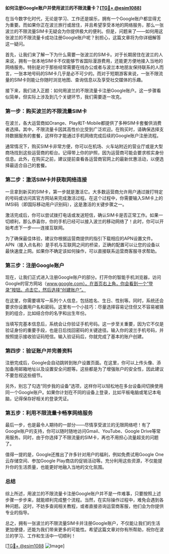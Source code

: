 **如何注册Google账户并使用波兰的不限流量卡？[[TG💪+ @esim1088](https://t.me/s/esim1088)]**

在当今数字化时代，无论是学习、工作还是娱乐，拥有一个Google账户都显得尤为重要。而如果你正在波兰旅行或居住，并且希望享受本地的网络服务，那么一张波兰的不限流量SIM卡无疑会为你提供极大的便利。但是，问题来了——如何用这张波兰的不限流量卡成功注册Google账户呢？别担心，这篇文章将为你详细解答这一疑问。

首先，让我们来了解一下为什么需要一张波兰的SIM卡。对于长期居住在波兰的人来说，拥有一张本地SIM卡不仅能够节省国际漫游费用，还能更方便地接入当地的网络服务。特别是对于那些经常需要在线办公或者与波兰本地朋友保持联系的人而言，一张本地号码的SIM卡几乎是必不可少的。而对于短期游客来说，一张不限流量的SIM卡则能让你随时浏览地图、查询信息以及享受社交媒体的乐趣。

接下来，我们进入正题：如何用波兰的不限流量卡注册Google账户。这一步骤看似简单，但实际上涉及到几个关键环节，我们需要逐一攻克。

### 第一步：购买波兰的不限流量SIM卡

在波兰，各大运营商如Orange、Play和T-Mobile都提供了多种SIM卡套餐供消费者选择。其中，不限流量卡因其高性价比受到广泛欢迎。在购买时，请确保选择支持数据服务的套餐，这样你才能通过手机网络完成后续的Google账户注册流程。

通常情况下，购买SIM卡非常方便，你可以在机场、火车站附近的营业厅或是大型商场找到这些运营商的柜台。记得带上你的护照，因为运营商可能会要求核实身份信息。此外，在购买之前，建议提前查看各运营商官网上的最新优惠活动，以便选择最适合自己的套餐。

### 第二步：激活SIM卡并获取网络连接

一旦拿到新买的SIM卡，第一步就是激活它。大多数运营商允许用户通过拨打特定的号码或访问其官方网站来完成激活过程。在这个过程中，你需要输入SIM卡上的IMSI码（即国际移动用户识别码），这是激活的关键步骤之一。

激活完成后，你可以尝试拨打电话或发送短信，确认SIM卡是否正常工作。如果一切顺利，那么恭喜你，你的手机已经可以接入波兰的移动网络了！此时，你可以开始考虑下一步——连接互联网。

为了确保最佳体验，建议你根据运营商提供的指引下载相应的APN设置文件。APN（接入点名称）是手机与互联网之间的桥梁，正确的配置可以让您的设备以最快速度上网。如果你不确定该如何操作，可以直接联系运营商客服寻求帮助。

### 第三步：注册Google账户

现在，让我们正式进入注册Google账户的部分。打开你的智能手机浏览器，访问Google的官方网站（www.google.com）。在首页右上角，你会看到一个“登录”按钮。点击它，然后选择“创建账户”。

在这里，你需要填写一系列个人信息，包括姓名、生日、性别等。同时，系统还会要求你设置用户名和密码。这里有一个小技巧：尽量选择容易记住但又不容易被猜到的组合，比如结合你的名字和出生年份。

当填写完基本信息后，系统会让你验证手机号码。这一步至关重要，因为它不仅是验证身份的重要手段，也是日后找回密码的关键途径。输入你的波兰手机号码，并按照提示接收验证码短信。输入验证码后，你就完成了基本的账户创建。

### 第四步：验证账户并完善资料

注册完成后，Google会自动跳转到账户设置页面。在这里，你可以上传头像、添加备用邮箱地址以及设置安全问题等。这些都是为了增强账户的安全性，因此建议不要忽视这些细节。

另外，别忘了勾选“同步我的设备”选项，这样你可以轻松地在多台设备间切换使用同一个Google账户。如果你计划在不同的设备上登录，比如平板电脑或笔记本电脑，记得保存好相关的登录凭证。

### 第五步：利用不限流量卡畅享网络服务

最后一步，也是最令人期待的一部分——尽情享受波兰的无限网络吧！有了Google账户的支持，你可以随时随地访问Gmail、YouTube、Google Drive等常用服务。同时，由于你选择了不限流量的SIM卡，再也不用担心流量超支的问题了。

值得一提的是，Google还推出了许多针对用户的福利，例如免费试用Google One云存储空间、参加Google Play商店的促销活动等。充分利用这些资源，不仅能提升你的生活质量，也能更好地融入当地的文化氛围。

### 总结

综上所述，用波兰的不限流量卡注册Google账户并不是一件难事，只要按照上述步骤一步步来，就能顺利完成整个流程。当然，在实际操作过程中，难免会遇到各种问题。这时，不妨多查阅相关教程，或者直接咨询运营商客服，他们会为你提供专业的指导。

总之，拥有一张波兰的不限流量SIM卡并注册Google账户，不仅能让我们的生活更加便捷，还能为我们带来更多的可能性。希望这篇文章对你有所帮助，祝你在波兰的学习、工作和生活中一切顺利！

[[TG💪+ @esim1088](https://t.me/s/esim1088) ![Image](https://i.postimg.cc/4NQfJmqS/Snipaste-2025-05-13-00-14-12.png)]